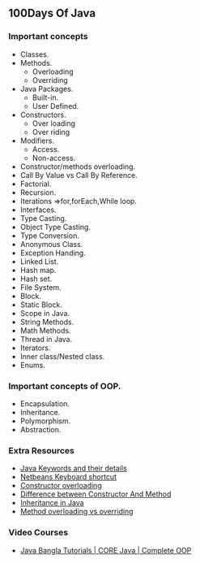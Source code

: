 ## 100Days Of Java

### Important concepts
* Classes.
* Methods.
  * Overloading
  * Overriding
* Java Packages.
  * Built-in.
  * User Defined.
* Constructors.
  * Over loading
  * Over riding
* Modifiers.
  * Access.
  * Non-access.
* Constructor/methods overloading.
* Call By Value vs Call By Reference.
* Factorial.
* Recursion.
* Iterations =>for,forEach,While loop.
* Interfaces.
* Type Casting.
* Object Type Casting.
* Type Conversion.
* Anonymous Class.
* Exception Handing.
* Linked List.
* Hash map.
* Hash set.
* File System.
* Block.
* Static Block.
* Scope in Java.
* String Methods.
* Math Methods.
* Thread in Java.
* Iterators.
* Inner class/Nested class.
* Enums.

### Important concepts of OOP.
* Encapsulation.
* Inheritance.
* Polymorphism.
* Abstraction.

### Extra Resources
* <a href="https://www.w3schools.com/java/java_ref_keywords.asp">Java Keywords and their details</a>
* <a href="https://www.youtube.com/watch?v=0ZOmylyFZQQ">Netbeans Keyboard shortcut</a>
* <a href="https://www.geeksforgeeks.org/constructor-overloading-java/">Constructor overloading</a>
* <a href="https://www.youtube.com/watch?v=8S7I2Z5yqNQ">Difference between Constructor And Method</a>
* <a href="https://www.geeksforgeeks.org/inheritance-in-java/">Inheritance in Java</a>
* <a href="https://www.youtube.com/watch?v=9nR-XD8hFnU">Method overloading vs overriding</a>

### Video Courses
* <a href="https://www.youtube.com/playlist?list=PLgH5QX0i9K3oAZUB2QXR-dZac0c9HNyRa">Java Bangla Tutorials | CORE Java | Complete OOP</a>